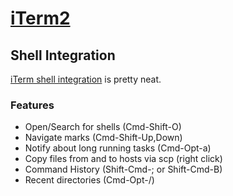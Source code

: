 # [iTerm2](https://iterm2.com/)

## Shell Integration
[iTerm shell integration](https://www.iterm2.com/documentation-shell-integration.html)
is pretty neat.

### Features

* Open/Search for shells (Cmd-Shift-O)
* Navigate marks (Cmd-Shift-Up,Down)
* Notify about long running tasks (Cmd-Opt-a)
* Copy files from and to hosts via scp (right click)
* Command History (Shift-Cmd-; or Shift-Cmd-B)
* Recent directories (Cmd-Opt-/)

